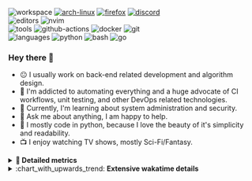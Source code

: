 ![workspace](https://img.shields.io/static/v1?label=&message=workspace:&color=555&style=flat-square)
[![arch-linux](https://img.shields.io/static/v1?logo=arch-linux&label=&message=Arch%20Linux&color=111&logoColor=AAA&style=flat-square)](https://archlinux.org)
[![firefox](https://img.shields.io/static/v1?logo=firefox-browser&label=&message=Firefox&color=111&logoColor=AAA&style=flat-square)](https://mozilla.org/en-US/firefox/)
[![discord](https://img.shields.io/static/v1?logo=discord&label=&message=Discord&color=111&logoColor=AAA&style=flat-square)](https://discord.gg/B8rf3xxgbJ)
<br>
![editors](https://img.shields.io/static/v1?label=&message=editors:&color=555&style=flat-square)
![nvim](https://img.shields.io/static/v1?logo=neovim&label=&message=NeoVim&color=111&logoColor=AAA&style=flat-square)
<br>
![tools](https://img.shields.io/static/v1?label=&message=tools:&color=555&style=flat-square)
![github-actions](https://img.shields.io/static/v1?logo=github-actions&label=&message=github%20actions&color=111&logoColor=AAA&style=flat-square)
![docker](https://img.shields.io/static/v1?logo=docker&label=&message=docker&color=111&logoColor=AAA&style=flat-square)
![git](https://img.shields.io/static/v1?logo=git&label=&message=git&color=111&logoColor=AAA&style=flat-square)
<br>
![languages](https://img.shields.io/static/v1?label=&message=languages:&color=555&style=flat-square)
![python](https://img.shields.io/static/v1?logo=python&label=&message=python&color=111&logoColor=AAA&style=flat-square&link=)
![bash](https://img.shields.io/static/v1?logo=gnu-bash&label=&message=bash&color=111&logoColor=AAA&style=flat-square)
![go](https://img.shields.io/static/v1?logo=rust&label=&message=rust&color=111&logoColor=AAA&style=flat-square)

<!-- Load profile visitor count, but don't display it, keep it as a private stat, no need to show off (888)-->
[](https://visitor-badge.glitch.me/badge?page_id=ItsDrike.ItsDrike)

### Hey there 👋

- :neutral_face: I usually work on back-end related development and algorithm design.
- :man: I'm addicted to automating everything and a huge advocate of CI workflows, unit testing, and other DevOps related technologies.
- :seedling: Currently, I'm learning about system administration and security.
- :speech_balloon: Ask me about anything, I am happy to help.
- :snake: I mostly code in python, because I love the beauty of it's simplicity and readability.
- :tv: I enjoy watching TV shows, mostly Sci-Fi/Fantasy.

<details>
 <summary> <b>📌 Detailed metrics</b></summary>
 
 <table>
  <tr>
    <th>🙋 Profile Details</th>
    <th>🧮 Repositories traffic</th>
  </tr>
  <tr>
   <td>
     <img alt="" width="400" src="https://github.com/ItsDrike/ItsDrike/blob/master/metrics/profile.svg">
   </td>
   <td>
     <img alt="" width="400" src="https://github.com/ItsDrike/ItsDrike/blob/master/metrics/repositories.svg">
   </td>
  </tr>
  <tr>
    <th>📅 Isometric commit calendar</th>
    <th>🈷️ Most used languages</th>
  </tr>
  <tr>
    <td align="center">
      <img alt="" width="400" src="https://github.com/ItsDrike/ItsDrike/blob/master/metrics/isocalendar.svg">
    </td>
    <td>
      <img alt="" width="400" src="https://github.com/ItsDrike/ItsDrike/blob/master/metrics/languages.svg">
    </td>
  </tr>
  <tr>
   <th>♐ Code snippet of the day</th>
   <th>🌟 Recently starred repositories</th>
  </tr>
  <tr>
   <td align="center">
    <img alt="" width="400" src="https://github.com/ItsDrike/ItsDrike/blob/master/metrics/code_snippet.svg">
   </td>
   <td align="center">
    <img alt="" width="400" src="https://github.com/ItsDrike/ItsDrike/blob/master/metrics/starred_repos.svg">
   </td>
  </tr>
  <tr>
    <th>💡 Coding habits</th>
    <th>⏰ WakaTime plugin</th>
  </tr>
  <tr>
   <td align="center">
    <img alt="" width="400" src="https://github.com/ItsDrike/ItsDrike/blob/master/metrics/habits.svg">
   </td>
   <td align="center">
     <img alt="" width="400" src="https://github.com/ItsDrike/ItsDrike/blob/master/metrics/wakatime.svg">
   </td>
  </tr>
 </table>
</details>

<details>
 <summary>:chart_with_upwards_trend: <b>Extensive wakatime details</b></summary>
 
<!--START_SECTION:waka-->
![Code Time](http://img.shields.io/badge/Code%20Time-3%2C883%20hrs%2017%20mins-blue)

**I'm a Night 🦉** 

```text
🌞 Morning                1276 commits        ██░░░░░░░░░░░░░░░░░░░░░░░   09.07 % 
🌆 Daytime                4195 commits        ███████░░░░░░░░░░░░░░░░░░   29.81 % 
🌃 Evening                5111 commits        █████████░░░░░░░░░░░░░░░░   36.32 % 
🌙 Night                  3491 commits        ██████░░░░░░░░░░░░░░░░░░░   24.81 % 
```
📅 **I'm Most Productive on Monday** 

```text
Monday                   2460 commits        ████░░░░░░░░░░░░░░░░░░░░░   17.48 % 
Tuesday                  2144 commits        ████░░░░░░░░░░░░░░░░░░░░░   15.23 % 
Wednesday                1999 commits        ████░░░░░░░░░░░░░░░░░░░░░   14.20 % 
Thursday                 1951 commits        ███░░░░░░░░░░░░░░░░░░░░░░   13.86 % 
Friday                   1608 commits        ███░░░░░░░░░░░░░░░░░░░░░░   11.43 % 
Saturday                 1568 commits        ███░░░░░░░░░░░░░░░░░░░░░░   11.14 % 
Sunday                   2343 commits        ████░░░░░░░░░░░░░░░░░░░░░   16.65 % 
```


📊 **This Week I Spent My Time On** 

```text
💬 Programming Languages: 
Python                   16 hrs 43 mins      ████████████████░░░░░░░░░   62.48 % 
HTML                     4 hrs 51 mins       █████░░░░░░░░░░░░░░░░░░░░   18.17 % 
C++                      1 hr 30 mins        █░░░░░░░░░░░░░░░░░░░░░░░░   05.62 % 
Java                     1 hr 8 mins         █░░░░░░░░░░░░░░░░░░░░░░░░   04.25 % 
TOML                     42 mins             █░░░░░░░░░░░░░░░░░░░░░░░░   02.64 % 

🔥 Editors: 
Neovim                   26 hrs 46 mins      █████████████████████████   100.00 % 

💻 Operating System: 
Linux                    26 hrs 46 mins      █████████████████████████   100.00 % 
```

**I Mostly Code in Python** 

```text
Python                   50 repos            ██████████████████░░░░░░░   71.43 % 
C++                      4 repos             █░░░░░░░░░░░░░░░░░░░░░░░░   05.71 % 
Lua                      3 repos             █░░░░░░░░░░░░░░░░░░░░░░░░   04.29 % 
C                        2 repos             █░░░░░░░░░░░░░░░░░░░░░░░░   02.86 % 
PHP                      1 repo              ░░░░░░░░░░░░░░░░░░░░░░░░░   01.43 % 
```




 Last Updated on 24/10/2023 01:21:20 UTC
<!--END_SECTION:waka-->

</details>
